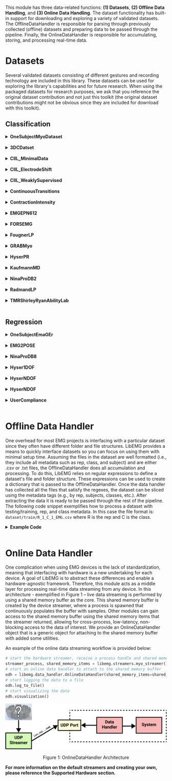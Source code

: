 <style>
    table {
        width: 100%;
    }
    .device_img {
        display: block;
        margin-left: auto;
        margin-right: auto;
        width: 50%;
        height: 50%;
    }
    .device_img_2 {
        display: block;
        margin-left: auto;
        margin-right: auto;
        width: 35%;
        height: 50%;
    }
</style>

This module has three data-related functions: **(1) Datasets**, **(2) Offline Data Handling**, and **(3) Online Data Handling**. The dataset functionality has built-in support for downloading and exploring a variety of validated datasets. The OfflineDataHandler is responsible for parsing through previously collected (offline) datasets and preparing data to be passed through the pipeline. Finally, the OnlineDataHandler is responsible for accumulating, storing, and processing real-time data. 

# Datasets
Several validated datasets consisting of different gestures and recording technology are included in this library. These datasets can be used for exploring the library's capabilities and for future research. When using the packaged datasets for research purposes, we ask that you reference the original dataset contribution and not just this toolkit (the original dataset contributions might not be obvious since they are included for download with this toolkit).

## Classification 

<!-- ------------- One Subject Myo -------------------- -->

<details>
<summary><b>OneSubjectMyoDataset</b></summary>

<br>

**Dataset Description:**
Simple one subject dataset. 

| Attribute          | Description |
| ------------------ | ----------- |
| **Num Subjects:**      | 1       |
| **Num Reps:**      | 12 Reps (i.e., 6 Trials x 2 Reps)|
| **Classes:**       | <ul><li>0 - Hand Open</li><li>1 - Hand Close</li><li>2 - No Movement</li><li>3 - Wrist Extension</li><li>4 - Wrist Flexion</li></ul>       |
| **Device:**        | Myo        |
| **Sampling Rates:** | 200 Hz        |


**Using the Dataset:**
```Python
from libemg.datasets import *
dataset = get_dataset_list()['OneSubjectMyo']()
odh = dataset.prepare_data()
```

**Dataset Location**
https://github.com/LibEMG/OneSubjectEMaGerDataset

**References:**
```
@ARTICLE{libemg,
  author={Eddy, Ethan and Campbell, Evan and Phinyomark, Angkoon and Bateman, Scott and Scheme, Erik},
  journal={IEEE Access}, 
  title={LibEMG: An Open Source Library to Facilitate the Exploration of Myoelectric Control}, 
  year={2023},
  volume={11},
  number={},
  pages={87380-87397},
  keywords={Electromyography;Prosthetics;Libraries;Human computer interaction;Feature extraction;Muscles;Control systems;Gesture recognition;Open source software;EMG;electromyography;toolkit;library;myoelectric control;gesture recognition},
  doi={10.1109/ACCESS.2023.3304544}}
```
-------------
</details>

<br>

<!-- ------------- 3DC -------------------- -->

<details>
<summary><b>3DCDatset</b></summary>

<br>

**Dataset Description:**
A relatively simple within session baseline.

| Attribute          | Description |
| ------------------ | ----------- |
| **Num Subjects:**      | 22       |
| **Num Reps:**      | 4 Training, 4 Testing       || **Classes:**       | <ul><li>0 - No Motion</li><li>1 - Radial Deviaton</li><li>2 - Wrist Flexion</li><li>3 - Ulnar Deviaton</li><li>4 - Wrist Extension</li><li>5 - Supination</li><li>6 - Pronation</li><li>7 - Power Grip</li><li>8- Open Hand</li><li>9 - Chuck Grip</li><li>10 - Pinch Grip</li></ul>       |
| **Device:**        | Delsys        |
| **Sampling Rates:** | 1000 Hz        |

**Using the Dataset:**
```Python
from libemg.datasets import *
dataset = get_dataset_list()['3DC']()
odh = dataset.prepare_data()
```

**Dataset Location**
https://github.com/LibEMG/3DCDataset

**References:**
```
@article{cote2019low,
  title={A low-cost, wireless, 3-D-printed custom armband for sEMG hand gesture recognition},
  author={C{\^o}t{\'e}-Allard, Ulysse and Gagnon-Turcotte, Gabriel and Laviolette, Fran{\c{c}}ois and Gosselin, Benoit},
  journal={Sensors},
  volume={19},
  number={12},
  pages={2811},
  year={2019},
  publisher={MDPI}
}
```
</details>
<br>

<!-- ------------- CIIL_MinimalData -------------------- -->


<details>
<summary><b>CIIL_MinimalData</b></summary>

<br>

**Dataset Description:**
The goal of this Myo dataset is to explore how well models perform when they have a limited amount of training data (1s per class).

| Attribute         | Description                                                                                          |
|-------------------|------------------------------------------------------------------------------------------------------|
| **Num Subjects:** | 11                                                                                                   |
| **Num Reps:**     | 1 Train, 15 Test                                                                               |
| **Classes:**      | <ul><li>0 - Close</li><li>1 - Open</li><li>2 - Rest</li><li>3 - Flexion</li><li>4 - Extension</li></ul> |
| **Device:**       | Myo Armband                                                                                         |
| **Sampling Rates:** | 200 Hz                                                                                     |


**Using the Dataset:**
```Python
from libemg.datasets import *
dataset = get_dataset_list()['CIIL_MinimalData']()
odh = dataset.prepare_data()
```

**Dataset Location**
https://github.com/LibEMG/CIILData

**References:**
```
@inproceedings{ciil_md,
  title={Leveraging task-specific context to improve unsupervised adaptation for myoelectric control},
  author={Eddy, Ethan and Campbell, Evan and Bateman, Scott and Scheme, Erik},
  booktitle={2023 IEEE International Conference on Systems, Man, and Cybernetics (SMC)},
  pages={4661--4666},
  year={2023},
  organization={IEEE}
}
```

</details>
</br>

<!-- ------------- CIIL_ElectrodeShift -------------------- -->

<details>
<summary><b>CIIL_ElectrodeShift</b></summary>

<br>

**Dataset Description:**
An electrode shift confounding factors dataset.

| Attribute         | Description                                                                                          |
|-------------------|------------------------------------------------------------------------------------------------------|
| **Num Subjects:** | 21                                                                                                   |
| **Num Reps:**     | 5 Train (Before Shift), 8 Test (After Shift)                                                         |
| **Classes:**      | <ul><li>0 - Close</li><li>1 - Open</li><li>2 - Rest</li><li>3 - Flexion</li><li>4 - Extension</li></ul> |
| **Device:**       | Myo Armband                                                                                         |
| **Sampling Rates:** | 200 Hz                                                                                   |

**Using the Dataset:**
```Python
from libemg.datasets import *
dataset = get_dataset_list()['CIIL_ElectrodeShift']()
odh = dataset.prepare_data()
```

**Dataset Location**
https://github.com/LibEMG/CIILData

**References:**
```
@article{ciil_es,
  title={Context-informed incremental learning improves both the performance and resilience of myoelectric control},
  author={Campbell, Evan and Eddy, Ethan and Bateman, Scott and C{\^o}t{\'e}-Allard, Ulysse and Scheme, Erik},
  journal={Journal of NeuroEngineering and Rehabilitation},
  volume={21},
  number={1},
  pages={70},
  year={2024},
  publisher={Springer}
}
```

</details>
</br>

<!-- ------------- CIIL_WeaklySupervised -------------------- -->

<details>
<summary><b>CIIL_WeaklySupervised</b></summary>

<br>

**Dataset Description:**
A weakly supervised environment with sparse supervised calibration.

| Attribute         | Description                                                                                          |
|-------------------|------------------------------------------------------------------------------------------------------|
| **Num Subjects:** | 16                                                                                                   |
| **Num Reps:**     | 30 min weakly supervised, 1 rep calibration, 14 reps test                                            |
| **Classes:**      | <ul><li>0 - Close</li><li>1 - Open</li><li>2 - Rest</li><li>3 - Flexion</li><li>4 - Extension</li></ul> |
| **Device:**       | OyMotion gForcePro+ EMG Armband                                                                     |
| **Sampling Rates:** | 1000 Hz                                                                                    |

**Using the Dataset:**
```Python
from libemg.datasets import *
dataset = get_dataset_list('WEAKLYSUPERVISED')['CIIL_WeaklySupervised']()
odh = dataset.prepare_data()
```

**Dataset Location**
https://github.com/LibEMG/WS_CIIL

**References:**
```
In Publication...
```

</details>
</br>

<!-- ------------- Continuous Transition -------------------- -->
<details>
<summary><b>ContinuousTransitions</b></summary>

<br>

**Dataset Description:**
The testing set in this dataset has continuous transitions between classes, providing a more realistic offline evaluation standard for myoelectric control.

| Attribute         | Description                                                                                          |
|-------------------|------------------------------------------------------------------------------------------------------|
| **Num Subjects:** | 43                                                                                                   |
| **Num Reps:**     | 6 Training (Ramp), 42 Transitions (All combinations of Transitions) x 6 Reps                         |
| **Classes:**      | <ul><li>0 - No Motion</li><li>1 - Wrist Flexion</li><li>2 - Wrist Extension</li><li>3 - Wrist Pronation</li><li>4 - Wrist Supination</li><li>5 - Hand Close</li><li>6 - Hand Open</li></ul> |
| **Device:**       | Delsys                                                                                               |
| **Sampling Rates:** | 2000 Hz                                                                                    |

**Using the Dataset:**
```Python
from libemg.datasets import *
dataset = get_dataset_list()['ContinuousTransitions']()
odh = dataset.prepare_data()
```

**Dataset Location**
https://unbcloud-my.sharepoint.com/:f:/g/personal/ecampbe2_unb_ca/EjgjhM9ZHJxOglKoAf062ngBf4wFj2Mn2bORKY1-aMYGRw?e=WkZNwI

**References:**
```
@ARTICLE{transitions,
  author={Raghu, Shriram Tallam Puranam and MacIsaac, Dawn and Scheme, Erik},
  journal={IEEE Journal of Biomedical and Health Informatics}, 
  title={Decision-Change Informed Rejection Improves Robustness in Pattern Recognition-Based Myoelectric Control}, 
  year={2023},
  volume={27},
  number={12},
  pages={6051-6061},
  doi={10.1109/JBHI.2023.3316599}}
```

</details>
</br>

<!-- ------------- Contraction Intensity -------------------- -->
<details>
<summary><b>ContractionIntensity</b></summary>

<br>

**Dataset Description:**
A contraction intensity dataset.

| Attribute         | Description                                                                                          |
|-------------------|------------------------------------------------------------------------------------------------------|
| **Num Subjects:** | 10                                                                                                   |
| **Num Reps:**     | 4 Ramp Reps (Train), 4 Reps x 20%, 30%, 40%, 50%, 60%, 70%, 80%, MVC (Test)                           |
| **Classes:**      | <ul><li>0 - No Motion</li><li>1 - Wrist Flexion</li><li>2 - Wrist Extension</li><li>3 - Wrist Pronation</li><li>4 - Wrist Supination</li><li>5 - Chuck Grip</li><li>6 - Hand Open</li></ul> |
| **Device:**       | BE328 by Liberating Technologies, Inc                                                                |
| **Sampling Rates:** | 1000 Hz                                                                                    |

**Using the Dataset:**
```Python
from libemg.datasets import *
dataset = get_dataset_list()['ContractionIntensity']()
odh = dataset.prepare_data()
```

**Dataset Location**
https://github.com/LibEMG/ContractionIntensity

**References:**
```
@article{contraction_intensity,
  title={Training strategies for mitigating the effect of proportional control on classification in pattern recognition--based myoelectric control},
  author={Scheme, Erik and Englehart, Kevin},
  journal={JPO: Journal of Prosthetics and Orthotics},
  volume={25},
  number={2},
  pages={76--83},
  year={2013},
  publisher={LWW}
}
```

</details>
</br>

<!-- ------------- EMGEPN612 -------------------- -->
<details>
<summary><b>EMGEPN612</b></summary>

<br>

**Dataset Description:**
A large 612 user dataset for developing cross-user models.

| Attribute         | Description                                                                                          |
|-------------------|------------------------------------------------------------------------------------------------------|
| **Num Subjects:** | 612                                                                                                  |
| **Num Reps:**     | 50 Reps x 306 Users (Train), 25 Reps x 306 Users (Test) --> Cross User Split                        |
| **Classes:**      | <ul><li>0 - No Movement</li><li>1 - Hand Close</li><li>2 - Flexion</li><li>3 - Extension</li><li>4 - Hand Open</li><li>5 - Pinch</li></ul> |
| **Device:**       | Myo Armband                                                                                         |
| **Sampling Rates:** | 200 Hz                                                                                     |

**Using the Dataset:**
```Python
from libemg.datasets import *
dataset = get_dataset_list()['EMGEPN612']() # User Dependent 
dataset = get_dataset_list(cross_user=True)['EMGEPN612']() # User Independent 
odh = dataset.prepare_data()
```

**Dataset Location**
https://unbcloud-my.sharepoint.com/:u:/g/personal/ecampbe2_unb_ca/EWf3sEvRxg9HuAmGoBG2vYkBLyFv6UrPYGwAISPDW9dBXw?e=vjCA14

**References:**
```
@article{epn,
  title={EMG-EPN-612 Dataset. 2020},
  author={Benalc{\'a}zar, M and Barona, L and Valdivieso, L and Aguas, X and Zea, J},
  journal={DOI: https://doi. org/10.5281/zenodo},
  volume={4027874},
  year={2020}
}
```

</details>
</br>

<!-- ------------- FORSEMG -------------------- -->
<details>
<summary><b>FORSEMG</b></summary>

<br>

**Dataset Description:**
Twelve gestures elicited in three forearm orientations (neutral, pronation, and supination).

| Attribute         | Description                                                                                          |
|-------------------|------------------------------------------------------------------------------------------------------|
| **Num Subjects:** | 19                                                                                                   |
| **Num Reps:**     | 5 Train, 10 Test (2 Forearm Orientations x 5 Reps)                                                   |
| **Classes:**      | <ul><li>0 - Thump Up</li><li>1 - Index</li><li>2 - Right Angle</li><li>3 - Peace</li><li>4 - Index Little</li><li>5 - Thumb Little</li><li>6 - Hand Close</li><li>7 - Hand Open</li><li>8 - Wrist Flexion</li><li>9 - Wrist Extension</li><li>10 - Ulnar Deviation</li><li>11 - Radial Deviation</li></ul> |
| **Device:**       | Experimental Device                                                                                    |
| **Sampling Rates:** | 985 Hz                                                                                       |

**Using the Dataset:**
```Python
from libemg.datasets import *
dataset = get_dataset_list()['FORSEMG']()
odh = dataset.prepare_data()
```

**Dataset Location**
https://www.kaggle.com/datasets/ummerummanchaity/fors-emg-a-novel-semg-dataset

**References:**
```
@article{fors_emg,
  title={FORS-EMG: A Novel sEMG Dataset for Hand Gesture Recognition Across Multiple Forearm Orientations},
  author={Rumman, Umme and Ferdousi, Arifa and Hossain, Md Sazzad and Islam, Md Johirul and Ahmad, Shamim and Reaz, Mamun Bin Ibne and Islam, Md Rezaul},
  journal={arXiv preprint arXiv:2409.07484},
  year={2024}
}
```

</details>
</br>


<!-- ------------- Fougner -------------------- -->

<details>
<summary><b>FougnerLP</b></summary>

<br>

**Dataset Description:**
A limb position dataset (with 5 static limb positions).

| Attribute         | Description                                                                                          |
|-------------------|------------------------------------------------------------------------------------------------------|
| **Num Subjects:** | 12                                                                                                   |
| **Num Reps:**     | 10 Reps (Train), 10 Reps x 4 Positions                                                                 |
| **Classes:**      | <ul><li>0 - Wrist Flexion</li><li>1 - Wrist Extension</li><li>2 - Pronation</li><li>3 - Supination</li><li>4 - Hand Open</li><li>5 - Power Grip</li><li>6 - Pinch Grip</li><li>7 - Rest</li></ul> |
| **Device:**       | BE328 by Liberating Technologies, Inc.                                                                |
| **Sampling Rates:** | 1000 Hz                                                                                     |


**Using the Dataset:**
```Python
from libemg.datasets import *
dataset = get_dataset_list()['FougnerLP']()
odh = dataset.prepare_data()
```

**Dataset Location**
https://github.com/LibEMG/LimbPosition

**References:**
```
@article{fougner_lp,
  title={Resolving the limb position effect in myoelectric pattern recognition},
  author={Fougner, Anders and Scheme, Erik and Chan, Adrian DC and Englehart, Kevin and Stavdahl, {\O}yvind},
  journal={IEEE Transactions on Neural Systems and Rehabilitation Engineering},
  volume={19},
  number={6},
  pages={644--651},
  year={2011},
  publisher={IEEE}
}
```

</details>
</br>

<!-- ------------- GrabMyo -------------------- -->
<details>
<summary><b>GRABMyo</b></summary>

<br>

**Dataset Description:**
A large cross-session dataset including 17 gestures elicited across 3 separate sessions.

| Attribute         | Description                                                                                          |
|-------------------|------------------------------------------------------------------------------------------------------|
| **Num Subjects:** | 43                                                                                                   |
| **Num Reps:**     | 7 Train, 14 Test (2 Separate Days x 7 Reps) --> Cross Day Split                                      |
| **Classes:**      | <ul><li>0 - Lateral Prehension</li><li>1 - Thumb Adduction</li><li>2 - Thumb and Little Finger Opposition</li><li>3 - Thumb and Index Finger Opposition</li><li>4 - Thumb and Index Finger Extension</li><li>5 - Thumb and Little Finger Extension</li><li>6 - Index and Middle Finger Extension</li><li>7 - Little Finger Extension</li><li>8 - Index Finger Extension</li><li>9 - Thumb Finger Extension</li><li>10 - Wrist Extension</li><li>11 - Wrist Flexion</li><li>12 - Forearm Supination</li><li>13 - Forearm Pronation</li><li>14 - Hand Open</li><li>15 - Hand Close</li><li>16 - Rest</li></ul> |
| **Device:**       | EMGUSB2+ device (OT Bioelletronica, Italy)                                                           |
| **Sampling Rates:** | 2048 Hz                                                                                      |

**Using the Dataset:**
```Python
from libemg.datasets import *
dataset = get_dataset_list()['GRABMyoBaseline']() # Baseline 
dataset = get_dataset_list()['GRABMyoCrossDay']() # CrossDay
odh = dataset.prepare_data()
```

**Dataset Location**
https://physionet.org/content/grabmyo/1.0.2/

**References:**
```
@article{grabmyo,
  title={Multi-day dataset of forearm and wrist electromyogram for hand gesture recognition and biometrics},
  author={Pradhan, Ashirbad and He, Jiayuan and Jiang, Ning},
  journal={Scientific data},
  volume={9},
  number={1},
  pages={733},
  year={2022},
  publisher={Nature Publishing Group UK London}
}
```

</details>
</br>

<!-- ------------- Hyser -------------------- -->

<details>
<summary><b>HyserPR</b></summary>

<br>

**Dataset Description:**
High Density Hyser pattern recognition (PR) dataset. Includes dynamic and maintenance tasks for 34 hand gestures.

| Attribute          | Description |
| ------------------ | ----------- |
| **Num Subjects:**      | 18       |
| **Num Reps:**      | 1 Train, 1 Test (Consisting of dynamic and maintanance tasks)     |
| **Classes:**       | <ul><li>1 - Thumb Extension</li><li>2 - Index Finger Extension</li><li>3 - Middle Finger Extension</li><li>4 - Ring Finger Extension</li><li>5 - Little Finger Extension</li><li>6 - Wrist Flexion</li><li>7 - Wrist Extension</li><li>8 - Wrist Radial</li><li>9 - Wrist Ulnar</li><li>10 - Wrist Pronation</li><li>11 - Wrist Supination</li><li>12 - Extension of Thumb and Index Fingers</li><li>13 - Extension of Index and Middle Fingers</li><li>14 - Wrist Flexion Combined with Hand Close</li><li>15 - Wrist Extension Combined with Hand Close</li><li>16 - Wrist Radial Combined with Hand Close</li><li>17 - Wrist Ulnar Combined with Hand Close</li><li>18 - Wrist Pronation Combined with Hand Close</li><li>19 - Wrist Supination Combined with Hand Close</li><li>20 - Wrist Flexion Combined with Hand Open</li><li>21 - Wrist Extension Combined with Hand Open</li><li>22 - Wrist Radial Combined with Hand Open</li><li>23 - Wrist Ulnar Combined with Hand Open</li><li>24 - Wrist Pronation Combined with Hand Open</li><li>25 - Wrist Supination Combined with Hand Open</li><li>26 - Extension of Thumb, Index and Middle Fingers</li><li>27 - Extension of Index, Middle and Ring Fingers</li><li>28 - Extension of Middle, Ring and Little Fingers</li><li>29 - Extension of Index, Middle, Ring and Little Fingers</li><li>30 - Hand Close</li><li>31 - Hand Open</li><li>32 - Thumb and Index Fingers Pinch</li><li>33 - Thumb, Index and Middle Fingers Pinch</li><li>34 - Thumb and Middle Fingers Pinch</li></ul>   |
| **Device:**        | OT Bioelettronica Quattrocento        |
| **Sampling Rates:** | 2048 Hz        |

**Using the Dataset:**
```Python
from libemg.datasets import *
dataset = get_dataset_list()['HyserPR']()
odh = dataset.prepare_data()
```

**Dataset Location**
https://www.physionet.org/content/hd-semg/2.0.0/

**References:**
```
@ARTICLE{hyser,
  author={Jiang, Xinyu and Liu, Xiangyu and Fan, Jiahao and Ye, Xinming and Dai, Chenyun and Clancy, Edward A. and Akay, Metin and Chen, Wei},
  journal={IEEE Transactions on Neural Systems and Rehabilitation Engineering}, 
  title={Open Access Dataset, Toolbox and Benchmark Processing Results of High-Density Surface Electromyogram Recordings}, 
  year={2021},
  volume={29},
  number={},
  pages={1035-1046},
  doi={10.1109/TNSRE.2021.3082551}}
```
</details>
<br>

<!-- ------------- Kauffman -------------------- -->
<details>
<summary><b>KaufmannMD</b></summary>

<br>

**Dataset Description:**
A single subject, multi-day (120 days) collection.

| Attribute         | Description                                                                                          |
|-------------------|------------------------------------------------------------------------------------------------------|
| **Num Subjects:** | 1                                                                                                   |
| **Num Reps:**     | 1 rep per day, 120 days total. 60/60 train-test split                                                |
| **Classes:**      | <ul><li>0 - No Motion</li><li>1 - Wrist Extension</li><li>2 - Wrist Flexion</li><li>3 - Wrist Adduction</li><li>4 - Wrist Abduction</li><li>5 - Wrist Supination</li><li>6 - Wrist Pronation</li><li>7 - Hand Open</li><li>8 - Hand Closed</li><li>9 - Key Grip</li><li>10 - Index Point</li></ul> |
| **Device:**       | MindMedia                                                                                           |
| **Sampling Rates:** | 2048 Hz                                                                                     |

**Using the Dataset:**
```Python
from libemg.datasets import *
dataset = get_dataset_list()['KaufmannMD']()
odh = dataset.prepare_data()
```

**Dataset Location**
https://github.com/LibEMG/MultiDay

**References:**
```
@INPROCEEDINGS{kaufmann,
  author={Kaufmann, Paul and Englehart, Kevin and Platzner, Marco},
  booktitle={2010 Annual International Conference of the IEEE Engineering in Medicine and Biology}, 
  title={Fluctuating emg signals: Investigating long-term effects of pattern matching algorithms}, 
  year={2010},
  volume={},
  number={},
  pages={6357-6360},
  doi={10.1109/IEMBS.2010.5627288}}
```

</details>
</br>

<!-- ------------- NinaProDB2 -------------------- -->

<details>
<summary><b>NinaProDB2</b></summary>

<br>

**Dataset Description:**
The Ninapro DB2 is a dataset that can be used to test how algorithms perform for large gesture sets. The dataset contains 6 repetitions of 50 motion classes (plus optional rest) that were recorded using 12 Delsys Trigno electrodes around the forearm.

| Attribute          | Description |
| ------------------ | ----------- |
| **Num Subjects:**      | 40       |
| **Num Reps:**      | 6 |
| **Classes:**       | 50 [Nina Pro DB2](http://ninapro.hevs.ch/node/123)    |
| **Device:**        | Delsys        |
| **Sampling Rates:** | 2000 Hz        |

**Using the Dataset:**
```Python
from libemg.datasets import *
dataset = get_dataset_list()['NinaProDB2']()
odh = dataset.prepare_data()
```

**Dataset Location**
Note, this dataset will not be automatically downloaded. To download this dataset, please see [Nina DB2](http://ninapro.hevs.ch/node/17). Simply download the ZIPs and place them in a folder and LibEMG will handle the rest. All credit for this dataset should be given to the original authors. 

**References:**
```
@article{db2,
  title={Electromyography data for non-invasive naturally-controlled robotic hand prostheses},
  author={Atzori, Manfredo and Gijsberts, Arjan and Castellini, Claudio and Caputo, Barbara and Hager, Anne-Gabrielle Mittaz and Elsig, Simone and Giatsidis, Giorgio and Bassetto, Franco and M{\"u}ller, Henning},
  journal={Scientific data},
  volume={1},
  number={1},
  pages={1--13},
  year={2014},
  publisher={Nature Publishing Group}
}
```
-------------

</details>
</br>

<!-- ------------- Radmand -------------------- -->
<details>
<summary><b>RadmandLP</b></summary>

<br>

**Dataset Description:**
A large limb position dataset (with 16 static limb positions).

| Attribute         | Description                                                                                          |
|-------------------|------------------------------------------------------------------------------------------------------|
| **Num Subjects:** | 10                                                                                                   |
| **Num Reps:**     | 4 Reps (Train), 4 Reps x 15 Positions                                                                |
| **Classes:**      | <ul><li>Mapping is Uncertain</li></ul>                                                                    |
| **Device:**       | DelsysTrigno                                                                                         |
| **Sampling Rates:** | 1000 Hz                                                                                     |

**Using the Dataset:**
```Python
from libemg.datasets import *
dataset = get_dataset_list()['RadmandLP']()
odh = dataset.prepare_data()
```

**Dataset Location**
https://github.com/LibEMG/LimbPosition

**References:**
```
@INPROCEEDINGS{radmand_lp,
  author={Radmand, A. and Scheme, E. and Englehart, K.},
  booktitle={2014 36th Annual International Conference of the IEEE Engineering in Medicine and Biology Society}, 
  title={A characterization of the effect of limb position on EMG features to guide the development of effective prosthetic control schemes}, 
  year={2014},
  volume={},
  number={},
  pages={662-667},
  keywords={},
  doi={10.1109/EMBC.2014.6943678}}
```

</details>
</br>

<!-- ------------- TMR -------------------- -->
<details>
<summary><b>TMRShirleyRyanAbilityLab</b></summary>

<br>

**Dataset Description:**
6 subjects, 8 reps, 24 motions, pre/post intervention.

| Attribute         | Description                                                                                          |
|-------------------|------------------------------------------------------------------------------------------------------|
| **Num Subjects:** | 6                                                                                                   |
| **Num Reps:**     | 8 reps per motion (pre/post intervention)                                                           |
| **Classes:**      | <ul><li>0 - Hand Open</li><li>1 - Key Grip</li><li>2 - Power Grip</li><li>3 - Fine Pinch Opened</li><li>4 - Fine Pinch Closed</li><li>5 - Tripod Opened</li><li>6 - Tripod Closed</li><li>7 - Tool</li><li>8 - Hook</li><li>9 - Index Point</li><li>10 - Thumb Flexion</li><li>11 - Thumb Extension</li><li>12 - Thumb Abduction</li><li>13 - Thumb Adduction</li><li>14 - Index Flexion</li><li>15 - Ring Flexion</li><li>16 - Pinky Flexion</li><li>17 - Wrist Supination</li><li>18 - Wrist Pronation</li><li>19 - Wrist Flexion</li><li>20 - Wrist Extension</li><li>21 - Radial Deviation</li><li>22 - Ulnar Deviation</li><li>23 - No Motion</li></ul> |
| **Device:**       | Ag/AgCl                                                                                             |
| **Sampling Rates:** | 1000 Hz                                                                                     |

**Using the Dataset:**
```Python
from libemg.datasets import *
dataset = get_dataset_list()['TMRShirleyRyanAbilityLab']()
odh = dataset.prepare_data()
```

**Dataset Location**
https://github.com/LibEMG/TMR_ShirleyRyanAbilityLab

**References:**
```
@article{tmr,
  title={Myoelectric prosthesis hand grasp control following targeted muscle reinnervation in individuals with transradial amputation},
  author={Simon, Ann M and Turner, Kristi L and Miller, Laura A and Dumanian, Gregory A and Potter, Benjamin K and Beachler, Mark D and Hargrove, Levi J and Kuiken, Todd A},
  journal={PloS one},
  volume={18},
  number={1},
  pages={e0280210},
  year={2023},
  publisher={Public Library of Science San Francisco, CA USA}
}
```

</details>
</br>


## Regression 

<!-- ------------- One Subject EmaGer -------------------- -->

<details>
<summary><b>OneSubjectEmaGEr</b></summary>

<br>

**Dataset Description:**
Simple one subject regression dataset. 

| Attribute          | Description |
| ------------------ | ----------- |
| **Num Subjects:**      | 1       |
| **Num Reps:**      | 5 Reps |
| **Classes:**       | <ul><li>0: Hand Close (-) / Hand Open (+) </li><li>Pronation (-) / Supination (+)</li></li></ul>       |
| **Device:**        | EmaGEr        |
| **Sampling Rates:** | 1010 Hz        |


**Using the Dataset:**
```Python
from libemg.datasets import *
dataset = get_dataset_list('REGRESSION')['OneSubjectMyo']()
odh = dataset.prepare_data()
```

**Dataset Location**
https://github.com/LibEMG/OneSubjectMyoDataset

**References:**
```
@ARTICLE{libemg,
  author={Eddy, Ethan and Campbell, Evan and Phinyomark, Angkoon and Bateman, Scott and Scheme, Erik},
  journal={IEEE Access}, 
  title={LibEMG: An Open Source Library to Facilitate the Exploration of Myoelectric Control}, 
  year={2023},
  volume={11},
  number={},
  pages={87380-87397},
  doi={10.1109/ACCESS.2023.3304544}}
```
</details>

<br>

<!-- ------------- EMG2POSE -------------------- -->

<details>  
<summary><b>EMG2POSE</b></summary>  

<br>

**Dataset Description:**  
A large dataset from ctrl-labs (Meta) for joint angle estimation. Note that not all subjects have all stages.

| Attribute         | Description                                                                                                  |
|-------------------|--------------------------------------------------------------------------------------------------------------|
| **Num Subjects:** | 193                                                                                                          |
| **Num Reps:**     | N/A                                                                                                          |
| **Classes:**      | <ul><li>FingerPinches1 - AllFingerPinchesThumbSwipeThumbRotate</li><li>Object1 - CoffeePanicPete</li><li>Counting1 - CountingUpDownFaceSideAway</li><li>Counting2 - CountingUpDownFingerWigglingSpreading</li><li>DoorknobFingerGraspFistGrab - DoorknobFingerGraspFistGrab</li><li>Throwing - FastPongFronthandBackhandThrowing</li><li>Abduction - FingerAbductionSeries</li><li>FingerFreeform - FingerFreeform</li><li>FingerPinches2 - FingerPinchesSingleFingerPinchesMultiple</li><li>HandHandInteractions - FingerTouchPalmClapmrburns</li><li>Wiggling1 - FingerWigglingSpreading</li><li>Punch - GraspPunchCloseFar</li><li>Gesture1 - HandClawGraspFlicks</li><li>StaticHands - HandDeskSeparateClaspedChest</li><li>FingerPinches3 - HandOverHandAllFingerPinchesThumbSwipeThumbRotate</li><li>Wiggling2 - HandOverHandCountingUpDownFingerWigglingSpreading</li><li>Unconstrained - unconstrained</li><li>Gesture2 - HookEmHornsOKScissors</li><li>FingerPinches4 - IndexPinchesMiddlePinchesThumbswipes</li><li>Pointing - IndividualFingerPointingSnap</li><li>Freestyle1 - OneHandedFreeStyle</li><li>Object2 - PlayBlocksChess</li><li>Draw - PokeDrawPinchRotateclosefar</li><li>Poke - PokePinchCloseFar</li><li>Gesture3 - ShakaVulcanPeace</li><li>ThumbsSwipes - ThumbsSwipesWholeHand</li><li>ThumbRotations - ThumbsUpDownThumbRotationsCWCCWP</li><li>Freestyle2 - TwoHandedFreeStyle</li><li>WristFlex - WristFlexionAbduction</li></ul> |
| **Device:**       | Ctrl Labs Armband                                                                                           |
| **Sampling Rates:** | 2000 Hz                                                                                                   |

**Using the Dataset:**  
```Python
from libemg.datasets import *
dataset = get_dataset_list('REGRESSION')['EMG2POSE']() # Within USer 
dataset = get_dataset_list('REGRESSION', cross_user=True)['EMG2POSE']() # Cross User 
odh = dataset.prepare_data()
```

**Dataset Location**
https://fb-ctrl-oss.s3.amazonaws.com/emg2pose/emg2pose_dataset.tar

**References:**
```
@inproceedings{salteremg2pose,
  title={emg2pose: A Large and Diverse Benchmark for Surface Electromyographic Hand Pose Estimation},
  author={Salter, Sasha and Warren, Richard and Schlager, Collin and Spurr, Adrian and Han, Shangchen and Bhasin, Rohin and Cai, Yujun and Walkington, Peter and Bolarinwa, Anuoluwapo and Wang, Robert and others},
  booktitle={The Thirty-eight Conference on Neural Information Processing Systems Datasets and Benchmarks Track}
}
```

</details>
</br>

<!-- ------------- DB8 -------------------- -->

<details>
<summary><b>NinaProDB8</b></summary>

| Attribute          | Description |
| ------------------ | ----------- |
| **Num Subjects:**      | 12       |
| **Num Reps:**      | 20 Training, 2 Testing |
| **Classes:**       | 9 [NinaProDB8](http://ninapro.hevs.ch/DB8)    |
| **Device:**        | Delsys        |
| **Sampling Rates:** | 1111 Hz        |

**Using the Dataset:**
```Python
from libemg.datasets import *
dataset = get_dataset_list('REGRESSION')['NinaProDB8']()
odh = dataset.prepare_data()
```

**Dataset Location**
Note, this dataset will not be automatically downloaded. To download this dataset, please see [Nina DB8](http://ninapro.hevs.ch/DB8). Simply download the ZIPs and place them in a folder and LibEMG will handle the rest. All credit for this dataset should be given to the original authors. 

**References:**
```
@article{db8,
  title={Effect of user practice on prosthetic finger control with an intuitive myoelectric decoder},
  author={Krasoulis, Agamemnon and Vijayakumar, Sethu and Nazarpour, Kianoush},
  journal={Frontiers in neuroscience},
  volume={13},
  pages={891},
  year={2019},
  publisher={Frontiers Media SA}
}
```
</details>
</br>

<!-- ------------- Hyser 1DOF -------------------- -->
<details>  
<summary><b>Hyser1DOF</b></summary>  

<br>

**Dataset Description:**  
Hyser 1 DOF dataset. Includes within-DOF finger movements. Ground truth finger forces are recorded for use in finger force regression.
<br>

| Attribute         | Description                                                                                               |
|-------------------|-----------------------------------------------------------------------------------------------------------|
| **Num Subjects:** | 20                                                                                                         |
| **Num Reps:**     | 3                                                                                                         |
| **Classes:**      |   <ul><li>1 - Thumb</li><li>2 - Index</li><li>3 - Middle</li><li>4 - Ring</li><li>5 - Little</li></ul>  |
| **Device:**        | OT Bioelettronica Quattrocento        |
| **Sampling Rates:** | 2048 Hz        |

**Using the Dataset:**  
```Python
from libemg.datasets import *
dataset = get_dataset_list('REGRESSION')['Hyser1DOF']()
odh = dataset.prepare_data()
```

**Dataset Location**
https://www.physionet.org/content/hd-semg/2.0.0/

**References:**
```
@ARTICLE{hyser,
  author={Jiang, Xinyu and Liu, Xiangyu and Fan, Jiahao and Ye, Xinming and Dai, Chenyun and Clancy, Edward A. and Akay, Metin and Chen, Wei},
  journal={IEEE Transactions on Neural Systems and Rehabilitation Engineering}, 
  title={Open Access Dataset, Toolbox and Benchmark Processing Results of High-Density Surface Electromyogram Recordings}, 
  year={2021},
  volume={29},
  number={},
  pages={1035-1046},
  doi={10.1109/TNSRE.2021.3082551}}
```

</details>
</br>

<!-- ------------- Hyser NDOF -------------------- -->
<details>  
<summary><b>HyserNDOF</b></summary>  

<br>

**Dataset Description:**  
Hyser N DOF dataset. Includes combined finger movements. Ground truth finger forces are recorded for use in finger force regression.
<br>

| Attribute         | Description                                                                                               |
|-------------------|-----------------------------------------------------------------------------------------------------------|
| **Num Subjects:** | 20                                                                                                         |
| **Num Reps:**     | 2                                                                                                         |
| **Classes:**      |   <ul><li>1 - Thumb + Index</li><li>2 - Thumb + Middle</li><li>3 - Thumb + Ring</li><li>4 - Thumb + Little</li><li>5 - Index + Middle</li><li>6 - Thumb + Index + Middle</li><li>7 - Index + Middle + Ring</li><li>8 - Middle + Ring + Little</li><li>9 - Index + Middle + Ring + Little</li><li>10 - All Fingers</li><li>11 - Thumb + Index (Opposing)</li><li>12 - Thumb + Middle (Opposing)</li><li>13 - Thumb + Ring (Opposing)</li><li>14 - Thumb + Little (Opposing)</li><li>15 - Index + Middle (Opposing)</li></ul>  |
| **Device:**        | OT Bioelettronica Quattrocento        |
| **Sampling Rates:** | 2048 Hz        |

**Using the Dataset:**  
```Python
from libemg.datasets import *
dataset = get_dataset_list('REGRESSION')['HyserNDOF']()
odh = dataset.prepare_data()
```

**Dataset Location**
https://www.physionet.org/content/hd-semg/2.0.0/

**References:**
```
@ARTICLE{hyser,
  author={Jiang, Xinyu and Liu, Xiangyu and Fan, Jiahao and Ye, Xinming and Dai, Chenyun and Clancy, Edward A. and Akay, Metin and Chen, Wei},
  journal={IEEE Transactions on Neural Systems and Rehabilitation Engineering}, 
  title={Open Access Dataset, Toolbox and Benchmark Processing Results of High-Density Surface Electromyogram Recordings}, 
  year={2021},
  volume={29},
  number={},
  pages={1035-1046},
  doi={10.1109/TNSRE.2021.3082551}}
```

</details>
</br>

<!-- ------------- Hyser Random -------------------- -->
<details>  
<summary><b>HyserNDOF</b></summary>  

<br>

**Dataset Description:**  
Hyser random dataset. Includes random motions performed by users. Ground truth finger forces are recorded for use in finger force regression.
<br>

| Attribute         | Description                                                                                               |
|-------------------|-----------------------------------------------------------------------------------------------------------|
| **Num Subjects:** | 19                                                                                                         |
| **Num Reps:**     | 5                                                                                                         |
| **Classes:**      |   Random  |
| **Device:**        | OT Bioelettronica Quattrocento        |
| **Sampling Rates:** | 2048 Hz        |

**Using the Dataset:**  
```Python
from libemg.datasets import *
dataset = get_dataset_list('REGRESSION')['HyserRandom']()
odh = dataset.prepare_data()
```

**Dataset Location**
https://www.physionet.org/content/hd-semg/2.0.0/

**References:**
```
@ARTICLE{hyser,
  author={Jiang, Xinyu and Liu, Xiangyu and Fan, Jiahao and Ye, Xinming and Dai, Chenyun and Clancy, Edward A. and Akay, Metin and Chen, Wei},
  journal={IEEE Transactions on Neural Systems and Rehabilitation Engineering}, 
  title={Open Access Dataset, Toolbox and Benchmark Processing Results of High-Density Surface Electromyogram Recordings}, 
  year={2021},
  volume={29},
  number={},
  pages={1035-1046},
  doi={10.1109/TNSRE.2021.3082551}}
```

</details>
</br>


<!-- ------------- User Compliance -------------------- -->
<details>  
<summary><b>UserCompliance</b></summary>  

<br>

**Dataset Description:**  
Regression dataset used for investigation into user compliance during mimic training.
<br>

| Attribute         | Description                                                                                               |
|-------------------|-----------------------------------------------------------------------------------------------------------|
| **Num Subjects:** | 6                                                                                                         |
| **Num Reps:**     | 5                                                                                                         |
| **Classes:**      | <ul><li>0 - Hand Close (-) / Hand Open (+)</li><li>1 - Pronation (-) / Supination (+)</li></ul>           |
| **Device:**       | EMaGer                                                                                                    |
| **Sampling Rates:** | 1010 Hz                                                                                                |

**Using the Dataset:**  
```Python
from libemg.datasets import *
dataset = get_dataset_list('REGRESSION')['UserCompliance']()
odh = dataset.prepare_data()
```

**Dataset Location**
https://github.com/LibEMG/UserComplianceDataset

**References:**
```
@inproceedings{morrell2024exploring,
  title={Exploring user compliance in the training of regression-based myoelectric control},
  author={Morrell, Christian and Campbell, Evan and Scheme, Erik},
  booktitle={Myoelectric Controls Symposium},
  year={2024}
}
```

</details>
</br>


# Offline Data Handler 
One overhead for most EMG projects is interfacing with a particular dataset since they often have different folder and file structures. LibEMG provides a means to quickly interface datasets so you can focus on using them with minimal setup time. Assuming the files in the dataset are well formatted (i.e., they include all metadata such as rep, class, and subject) and are either .csv or .txt files, the OfflineDataHandler does all accumulation and processing. To do this, LibEMG relies on regular expressions to define a dataset's file and folder structure. These expressions can be used to create a dictionary that is passed to the OfflineDataHandler. Once the data handler has collected all the files that satisfy the regexes, the dataset can be sliced using the metadata tags (e.g., by rep, subjects, classes, etc.). After extracting the data it is ready to be passed through the rest of the pipeline. The following code snippet exemplifies how to process a dataset with testing/training, rep, and class metadata. In this case the file format is: `dataset/train/R_1_C_1_EMG.csv` where R is the rep and C is the class.

<details>
<summary><b>Example Code</b></summary>

```Python
from libemg.data_handler import OfflineDataHandler, RegexFilter
dataset_folder = 'dataset'
regex_filters = [
    RegexFilter(left_bound = "dataset/", right_bound="/", values = sets_values, description='sets'),
    RegexFilter(left_bound = "_C_", right_bound="_EMG.csv", values = classes_values, description='classes'),
    RegexFilter(left_bound = "R_", right_bound="_C_", values = reps_values, description='reps')
]
odh = OfflineDataHandler()
odh.get_data(folder_location=dataset_folder, regex_filters=regex_filters, delimiter=",")

# Extract training data:
train_odh = odh.isolate_data(key="sets", values=[0])
train_windows, train_metadata = train_odh.parse_windows(50,25)

# Extract features
fe = FeatureExtractor()
feature_list = fe.get_feature_list()
training_features = fe.extract_features(feature_list, train_windows)
```

</details>
</br>

# Online Data Handler 

One complication when using EMG devices is the lack of standardization, meaning that interfacing with hardware is a new undertaking for each device. A goal of LibEMG is to abstract these differences and enable a hardware-agnostic framework. Therefore, this module acts as a middle layer for processing real-time data streaming from any device. In this architecture - exemplified in Figure 1 – live data streaming is performed by using a shared memory buffer as the core. This shared memory buffer is created by the device streamer, where a process is spawned that continuously populates the buffer with samples. Other modules can gain access to the shared memory buffer using the shared memory items that the streamer returned, allowing for cross-process, low-latency, non-blocking access to the data of interest. We provide an OnlineDataHandler object that is a generic object for attaching to the shared memory buffer with added some utilities.
 
An example of the online data streaming workflow is provided below:
 
```Python
# start the hardware streamer, receive a process handle and shared memory descriptors
streamer_process, shared_memory_items = libemg.streamers.myo_streamer()
# start an online data handler to attach to the shared memory buffer
odh = libemg.data_handler.OnlineDataHandler(shared_memory_items=shared_memory_items)
# start logging the data to a file
odh.log_to_file()
# start visualizing the data
odh.visualization()
```

![alt text](online_dh.png)
<center> <p> Figure 1: OnlineDataHandler Architecture</p> </center>

**For more information on the default streamers and creating your own, please reference the Supported Hardware section.** 
